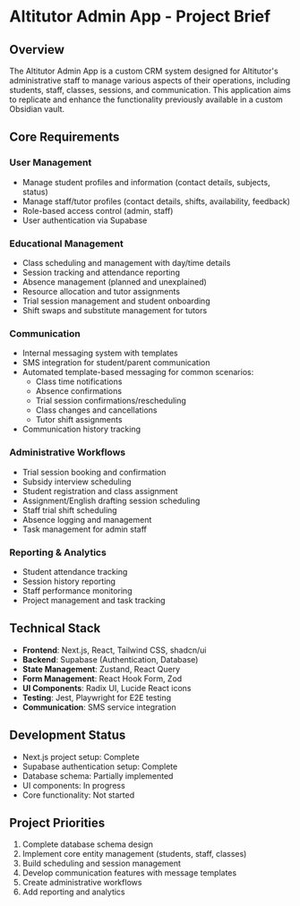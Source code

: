 # Altitutor Admin App - Project Brief

## Overview
The Altitutor Admin App is a custom CRM system designed for Altitutor's administrative staff to manage various aspects of their operations, including students, staff, classes, sessions, and communication. This application aims to replicate and enhance the functionality previously available in a custom Obsidian vault.

## Core Requirements

### User Management
- Manage student profiles and information (contact details, subjects, status)
- Manage staff/tutor profiles (contact details, shifts, availability, feedback)
- Role-based access control (admin, staff)
- User authentication via Supabase

### Educational Management
- Class scheduling and management with day/time details
- Session tracking and attendance reporting
- Absence management (planned and unexplained)
- Resource allocation and tutor assignments
- Trial session management and student onboarding
- Shift swaps and substitute management for tutors

### Communication
- Internal messaging system with templates
- SMS integration for student/parent communication
- Automated template-based messaging for common scenarios:
  - Class time notifications
  - Absence confirmations
  - Trial session confirmations/rescheduling
  - Class changes and cancellations
  - Tutor shift assignments
- Communication history tracking

### Administrative Workflows
- Trial session booking and confirmation
- Subsidy interview scheduling
- Student registration and class assignment
- Assignment/English drafting session scheduling
- Staff trial shift scheduling
- Absence logging and management
- Task management for admin staff

### Reporting & Analytics
- Student attendance tracking
- Session history reporting
- Staff performance monitoring
- Project management and task tracking

## Technical Stack
- **Frontend**: Next.js, React, Tailwind CSS, shadcn/ui
- **Backend**: Supabase (Authentication, Database)
- **State Management**: Zustand, React Query
- **Form Management**: React Hook Form, Zod
- **UI Components**: Radix UI, Lucide React icons
- **Testing**: Jest, Playwright for E2E testing
- **Communication**: SMS service integration

## Development Status
- Next.js project setup: Complete
- Supabase authentication setup: Complete
- Database schema: Partially implemented
- UI components: In progress
- Core functionality: Not started

## Project Priorities
1. Complete database schema design
2. Implement core entity management (students, staff, classes)
3. Build scheduling and session management
4. Develop communication features with message templates
5. Create administrative workflows
6. Add reporting and analytics 